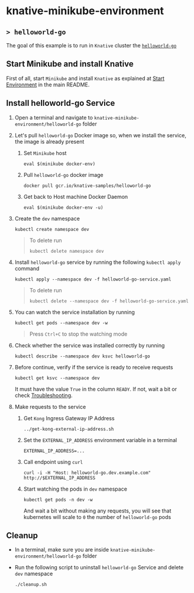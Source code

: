 # knative-minikube-environment
## `> helloworld-go`

The goal of this example is to run in `Knative` cluster the [`helloworld-go`](https://knative.dev/docs/serving/samples/hello-world/helloworld-go/index.html)

## Start Minikube and install Knative

First of all, start `Minikube` and install `Knative` as explained at [Start Environment](https://github.com/ivangfr/knative-minikube-environment#start-environment) in the main README.

## Install helloworld-go Service

1. Open a terminal and navigate to `knative-minikube-environment/helloworld-go` folder

1. Let's pull `helloworld-go` Docker image so, when we install the service, the image is already present

   1. Set `Minikube` host
      ```
      eval $(minikube docker-env)
      ```
      
   1. Pull `helloworld-go` docker image
      ```
      docker pull gcr.io/knative-samples/helloworld-go
      ```
      
   1. Get back to Host machine Docker Daemon
      ```
      eval $(minikube docker-env -u)
      ```

1. Create the `dev` namespace 
   ```
   kubectl create namespace dev
   ```
   > To delete run
   > ```
   > kubectl delete namespace dev
   > ```

1. Install `helloworld-go` service by running the following `kubectl apply` command
   ```
   kubectl apply --namespace dev -f helloworld-go-service.yaml
   ```
   > To delete run
   > ```
   > kubectl delete --namespace dev -f helloworld-go-service.yaml
   > ```

1. You can watch the service installation by running
   ```
   kubectl get pods --namespace dev -w
   ```
   > Press `Ctrl+C` to stop the watching mode

1. Check whether the service was installed correctly by running
   ```
   kubectl describe --namespace dev ksvc helloworld-go
   ```

1. Before continue, verify if the service is ready to receive requests
   ```
   kubectl get ksvc --namespace dev
   ```
   
   It must have the value `True` in the column `READY`. If not, wait a bit or check [Troubleshooting](https://github.com/ivangfr/knative-minikube-environment#troubleshooting).

1. Make requests to the service
   
   1. Get `Kong` Ingress Gateway IP Address
      ```
      ../get-kong-external-ip-address.sh
      ```
        
   1. Set the `EXTERNAL_IP_ADDRESS` environment variable in a terminal
      ```
      EXTERNAL_IP_ADDRESS=...
      ``` 

   1. Call endpoint using `curl`
      ```
      curl -i -H "Host: helloworld-go.dev.example.com" http://$EXTERNAL_IP_ADDRESS
      ```
      
   1. Start watching the pods in `dev` namespace
      ```
      kubectl get pods -n dev -w
      ```
      And wait a bit without making any requests, you will see that kubernetes will scale to `0` the number of `helloworld-go` pods

## Cleanup

- In a terminal, make sure you are inside `knative-minikube-environment/helloworld-go` folder

- Run the following script to uninstall `helloworld-go` Service and delete `dev` namespace
  ```
  ./cleanup.sh
  ```
